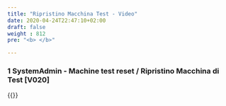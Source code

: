 ```yaml
---
title: "Ripristino Macchina Test - Video"
date: 2020-04-24T22:47:10+02:00
draft: false
weight : 812
pre: "<b> </b>"

---  
```


### 1 SystemAdmin - Machine test reset / Ripristino Macchina di Test [V020]
{{<youtube _cMkoKRlf9Q>}}
